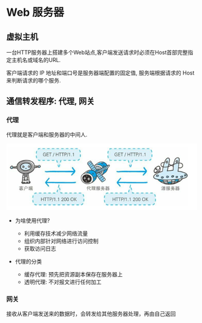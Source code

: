 # Web 服务器


## 虚拟主机
一台HTTP服务器上搭建多个Web站点,客户端发送请求时必须在Host首部完整指定主机名或域名的URL.

客户端请求的 IP 地址和端口号是服务器端配置的固定值, 服务端根据请求的 Host 来判断请求的哪个服务.



## 通信转发程序: 代理, 网关
### 代理
代理就是客户端和服务器的中间人.

![Alt text](assets/image-6.png)

- 为啥使用代理?
  - 利用缓存技术减少网络流量
  - 组织内部针对网络进行访问控制
  - 获取访问日志

- 代理的分类
    - 缓存代理: 预先把资源副本保存在服务器上
    - 透明代理: 不对报文进行任何加工


### 网关
接收从客户端发送来的数据时，会转发给其他服务器处理，再由自己返回
